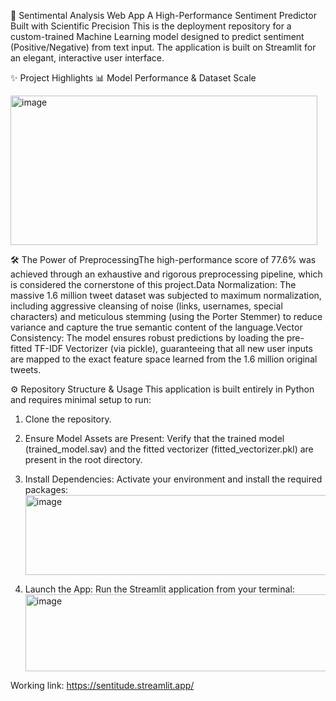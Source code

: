 🚀 Sentimental Analysis Web App
A High-Performance Sentiment Predictor Built with Scientific Precision
This is the deployment repository for a custom-trained Machine Learning model designed to predict sentiment (Positive/Negative) from text input. The application is built on Streamlit for an elegant, interactive user interface.

✨ Project Highlights
📊 Model Performance & Dataset Scale

<img width="491" height="239" alt="image" src="https://github.com/user-attachments/assets/c94e78c0-0dbf-4f93-a4d9-1f470c5947e1" />


🛠️ The Power of PreprocessingThe high-performance score of 77.6% was achieved through an exhaustive and rigorous preprocessing pipeline, which is considered the cornerstone of this project.Data Normalization: The massive $1.6$ million tweet dataset was subjected to maximum normalization, including aggressive cleansing of noise (links, usernames, special characters) and meticulous stemming (using the Porter Stemmer) to reduce variance and capture the true semantic content of the language.Vector Consistency: The model ensures robust predictions by loading the pre-fitted TF-IDF Vectorizer (via pickle), guaranteeing that all new user inputs are mapped to the exact feature space learned from the 1.6 million original tweets.

⚙️ Repository Structure & Usage
This application is built entirely in Python and requires minimal setup to run:

1. Clone the repository.

2. Ensure Model Assets are Present: Verify that the trained model (trained_model.sav) and the fitted vectorizer (fitted_vectorizer.pkl) are present in the root directory.

3. Install Dependencies: Activate your environment and install the required packages:
   <img width="835" height="128" alt="image" src="https://github.com/user-attachments/assets/34f1c538-8695-4a18-bb3e-10845feda777" />

4. Launch the App: Run the Streamlit application from your terminal:
   <img width="825" height="123" alt="image" src="https://github.com/user-attachments/assets/85779c51-806b-4a58-861a-38ea6bd1479d" />

Working link: https://sentitude.streamlit.app/
